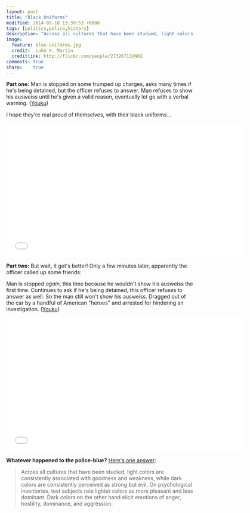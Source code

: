 ```yaml
---
layout: post
title: "Black Uniforms"
modified: 2014-09-18 13:39:53 +0800
tags: [politics,police,history]
description: "Across all cultures that have been studied, light colors are consistently associated with goodness and weakness, while dark colors are consistently perceived as strong but evil. On psychological inventories, test subjects rate lighter colors as more pleasant and less dominant. Dark colors on the other hand elicit emotions of anger, hostility, dominance, and aggression."
image:
  feature: blue-uniforms.jpg
  credit:  Luke X. Martin
  creditlink: http://flickr.com/people/27326713@N02
comments: true
share:    true
---
```

**Part one:**
Man is stopped on some trumped up charges, asks many times if he's being detained, but the officer refuses to answer.
Man refuses to show his ausweiss until he's given a valid reason, eventually let go with a verbal warning. (<a href="" target="_BLANK">Youku</a>)

I hope they're real proud of themselves, with their black uniforms...

<iframe width="640" height="360" src="//www.youtube.com/embed/5Mb3ucC3l6s" frameborder="0" allowfullscreen></iframe>

**Part two:**
But wait, it get's better! Only a few minutes later, apparently the officer called up some friends:

Man is stopped *again*, this time because he wouldn't show his ausweiss the first time. Continues to ask if he's being
detained, this officer refuses to answer as well. So the man still won't show his ausweiss. Dragged out of the car by
a handful of American "heroes" and arrested for hindering an investigation. ﻿(<a href="" target="_BLANK">Youku</a>)

<iframe width="640" height="360" src="//www.youtube.com/embed/mORTy3nGgOc" frameborder="0" allowfullscreen></iframe>

**Whatever happened to the police-blue?**
<a href="http://www.policeone.com/police-products/apparel/undergear/articles/99417-The-psychological-influence-of-the-police-uniform/" target="_BLANK">Here's one answer</a>:

> Across all cultures that have been studied, light colors are consistently associated with goodness and weakness, while
> dark colors are consistently perceived as strong but evil. On psychological inventories, test subjects rate lighter
> colors as more pleasant and less dominant. Dark colors on the other hand elicit emotions of anger, hostility, dominance,
> and aggression.